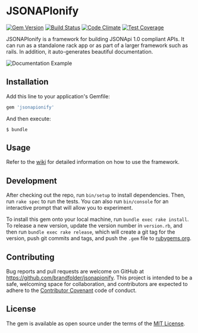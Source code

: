 # JSONAPIonify
[![Gem Version](https://badge.fury.io/rb/jsonapionify.svg)](https://badge.fury.io/rb/jsonapionify)
[![Build Status](https://travis-ci.org/brandfolder/jsonapionify.svg?branch=master)](https://travis-ci.org/brandfolder/jsonapionify)
[![Code Climate](https://codeclimate.com/repos/5672446f137f95309c0067c6/badges/a369f0a182ce111c8fcd/gpa.svg)](https://codeclimate.com/repos/5672446f137f95309c0067c6/feed)
[![Test Coverage](https://codeclimate.com/repos/5672446f137f95309c0067c6/badges/a369f0a182ce111c8fcd/coverage.svg)](https://codeclimate.com/repos/5672446f137f95309c0067c6/coverage)

JSONAPIonify is a framework for building JSONApi 1.0 compliant
APIs. It can run as a standalone rack app or as part of a larger framework such
as rails. In addition, it auto-generates beautiful documentation.

![Documentation Example](https://api.url2png.com/v6/P3CAE278FC306AA/50ef2ba09c77f6fb25dd7f179de2a704/png/?thumbnail_max_width=500&url=https%3A%2F%2Fapi.brandfolder.com%2Fv2%2Fdocs)

## Installation

Add this line to your application's Gemfile:

```ruby
gem 'jsonapionify'
```

And then execute:

    $ bundle

## Usage

Refer to the [wiki](https://github.com/brandfolder/jsonapionify/wiki) for detailed
information on how to use the framework.

## Development

After checking out the repo, run `bin/setup` to install dependencies. Then, run `rake spec` to run the tests. You can also run `bin/console` for an interactive prompt that will allow you to experiment.

To install this gem onto your local machine, run `bundle exec rake install`. To release a new version, update the version number in `version.rb`, and then run `bundle exec rake release`, which will create a git tag for the version, push git commits and tags, and push the `.gem` file to [rubygems.org](https://rubygems.org).

## Contributing

Bug reports and pull requests are welcome on GitHub at https://github.com/brandfolder/jsonapionify. This project is intended to be a safe, welcoming space for collaboration, and contributors are expected to adhere to the [Contributor Covenant](contributor-covenant.org) code of conduct.


## License

The gem is available as open source under the terms of the [MIT License](http://opensource.org/licenses/MIT).
